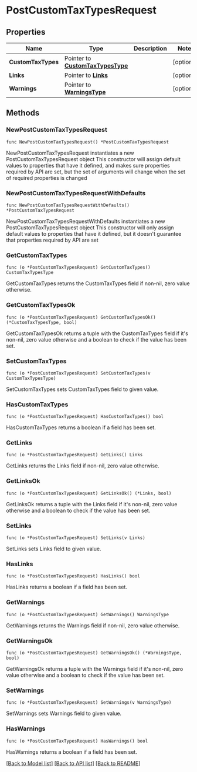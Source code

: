 # PostCustomTaxTypesRequest

## Properties

Name | Type | Description | Notes
------------ | ------------- | ------------- | -------------
**CustomTaxTypes** | Pointer to [**CustomTaxTypesType**](CustomTaxTypesType.md) |  | [optional] 
**Links** | Pointer to [**Links**](Links.md) |  | [optional] 
**Warnings** | Pointer to [**WarningsType**](WarningsType.md) |  | [optional] 

## Methods

### NewPostCustomTaxTypesRequest

`func NewPostCustomTaxTypesRequest() *PostCustomTaxTypesRequest`

NewPostCustomTaxTypesRequest instantiates a new PostCustomTaxTypesRequest object
This constructor will assign default values to properties that have it defined,
and makes sure properties required by API are set, but the set of arguments
will change when the set of required properties is changed

### NewPostCustomTaxTypesRequestWithDefaults

`func NewPostCustomTaxTypesRequestWithDefaults() *PostCustomTaxTypesRequest`

NewPostCustomTaxTypesRequestWithDefaults instantiates a new PostCustomTaxTypesRequest object
This constructor will only assign default values to properties that have it defined,
but it doesn't guarantee that properties required by API are set

### GetCustomTaxTypes

`func (o *PostCustomTaxTypesRequest) GetCustomTaxTypes() CustomTaxTypesType`

GetCustomTaxTypes returns the CustomTaxTypes field if non-nil, zero value otherwise.

### GetCustomTaxTypesOk

`func (o *PostCustomTaxTypesRequest) GetCustomTaxTypesOk() (*CustomTaxTypesType, bool)`

GetCustomTaxTypesOk returns a tuple with the CustomTaxTypes field if it's non-nil, zero value otherwise
and a boolean to check if the value has been set.

### SetCustomTaxTypes

`func (o *PostCustomTaxTypesRequest) SetCustomTaxTypes(v CustomTaxTypesType)`

SetCustomTaxTypes sets CustomTaxTypes field to given value.

### HasCustomTaxTypes

`func (o *PostCustomTaxTypesRequest) HasCustomTaxTypes() bool`

HasCustomTaxTypes returns a boolean if a field has been set.

### GetLinks

`func (o *PostCustomTaxTypesRequest) GetLinks() Links`

GetLinks returns the Links field if non-nil, zero value otherwise.

### GetLinksOk

`func (o *PostCustomTaxTypesRequest) GetLinksOk() (*Links, bool)`

GetLinksOk returns a tuple with the Links field if it's non-nil, zero value otherwise
and a boolean to check if the value has been set.

### SetLinks

`func (o *PostCustomTaxTypesRequest) SetLinks(v Links)`

SetLinks sets Links field to given value.

### HasLinks

`func (o *PostCustomTaxTypesRequest) HasLinks() bool`

HasLinks returns a boolean if a field has been set.

### GetWarnings

`func (o *PostCustomTaxTypesRequest) GetWarnings() WarningsType`

GetWarnings returns the Warnings field if non-nil, zero value otherwise.

### GetWarningsOk

`func (o *PostCustomTaxTypesRequest) GetWarningsOk() (*WarningsType, bool)`

GetWarningsOk returns a tuple with the Warnings field if it's non-nil, zero value otherwise
and a boolean to check if the value has been set.

### SetWarnings

`func (o *PostCustomTaxTypesRequest) SetWarnings(v WarningsType)`

SetWarnings sets Warnings field to given value.

### HasWarnings

`func (o *PostCustomTaxTypesRequest) HasWarnings() bool`

HasWarnings returns a boolean if a field has been set.


[[Back to Model list]](../README.md#documentation-for-models) [[Back to API list]](../README.md#documentation-for-api-endpoints) [[Back to README]](../README.md)


